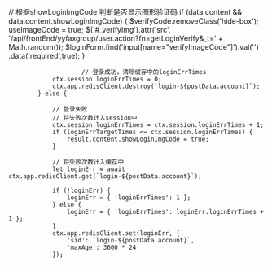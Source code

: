 // 根据showLoginImgCode 判断是否显示图形验证码
                        if (data.content && data.content.showLoginImgCode) {
                            $verifyCode.removeClass('hide-box');
                            useImageCode = true;
                            $('#_verifyImg').attr('src', '/api/frontEnd/yyfaxgroup/user.action?fn=getLoginVerify&_t=' + Math.random());
                            $loginForm.find('input[name="verifyImageCode"]').val('')
                                .data('required',true);
                        }


                        // 登录成功，清除缓存中的loginErrTimes
                ctx.session.loginErrTimes = 0;
                ctx.app.redisClient.destroy(`login-${postData.account}`);
            } else {

                // 登录失败
                // 将失败次数计入session中
                ctx.session.loginErrTimes = ctx.session.loginErrTimes + 1;
                if (loginErrTargetTimes <= ctx.session.loginErrTimes) {
                    result.content.showLoginImgCode = true;
                }

                // 将失败次数计入缓存中
                let loginErr = await ctx.app.redisClient.get(`login-${postData.account}`);

                if (!loginErr) {
                    loginErr = { 'loginErrTimes': 1 };
                } else {
                    loginErr = { 'loginErrTimes': loginErr.loginErrTimes + 1 };
                }
                ctx.app.redisClient.set(loginErr, {
                    'sid': `login-${postData.account}`,
                    'maxAge': 3600 * 24
                });
